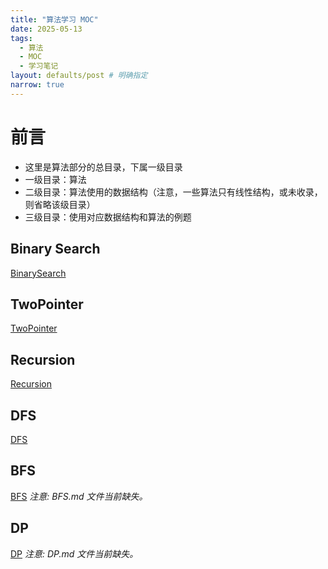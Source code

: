 ```yaml
---
title: "算法学习 MOC"
date: 2025-05-13
tags:
  - 算法
  - MOC
  - 学习笔记
layout: defaults/post # 明确指定
narrow: true
---
```


# 前言

- 这里是算法部分的总目录，下属一级目录
- 一级目录：算法
- 二级目录：算法使用的数据结构（注意，一些算法只有线性结构，或未收录，则省略该级目录）
- 三级目录：使用对应数据结构和算法的例题

## Binary Search

[BinarySearch](/algorithmn-notes/binarysearch.html)

## TwoPointer

[TwoPointer](/algorithmn-notes/twopointer.html)

## Recursion

[Recursion](/algorithmn-notes/recursion.html)

## DFS

[DFS](/algorithmn-notes/dfs.html)

## BFS

[BFS](/algorithmn-notes/bfs.html)
_注意: BFS.md 文件当前缺失。_

## DP

[DP](/algorithmn-notes/dp.html)
_注意: DP.md 文件当前缺失。_
